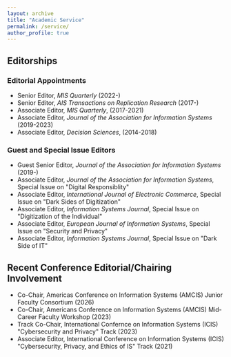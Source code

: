 ```yaml
---
layout: archive
title: "Academic Service"
permalink: /service/
author_profile: true
---
```

## Editorships 
### Editorial Appointments
-   Senior Editor, _MIS Quarterly_ (2022-) 
-   Senior Editor, _AIS Transactions on Replication Research_ (2017-)
-   Associate Editor, _MIS Quarterly_, (2017-2021)
-   Associate Editor, _Journal of the Association for Information Systems_ (2019-2023)
-   Associate Editor, _Decision Sciences_, (2014-2018)

### Guest and Special Issue Editors
-   Guest Senior Editor, _Journal of the Association for Information Systems_ (2019-)
-   Associate Editor, _Journal of the Association for Information Systems_, Special Issue on "Digital Responsiblity"
-   Associate Editor, _International Journal of Electronic Commerce_, Special Issue on "Dark Sides of Digitization"
-   Associate Editor, _Information Systems Journal_, Special Issue on "Digitization of the Individual"
-   Associate Editor, _European Journal of Information Systems_, Special Issue on "Security and Privacy"
-   Associate Editor, _Information Systems Journal_, Special Issue on "Dark Side of IT"

## Recent Conference Editorial/Chairing Involvement 

-   Co-Chair, Americas Conference on Information Systems (AMCIS) Junior Faculty Consortium (2026)
-   Co-Chair, Americans Conference on Information Systems (AMCIS) Mid-Career Faculty Workshop (2023)
-   Track Co-Chair, International Confernce on Information Systems (ICIS) "Cybersecurity and Privacy" Track (2023)
-   Associate Editor, International Conference on Information Systems (ICIS) "Cybersecurity, Privacy, and Ethics of IS" Track (2021)
